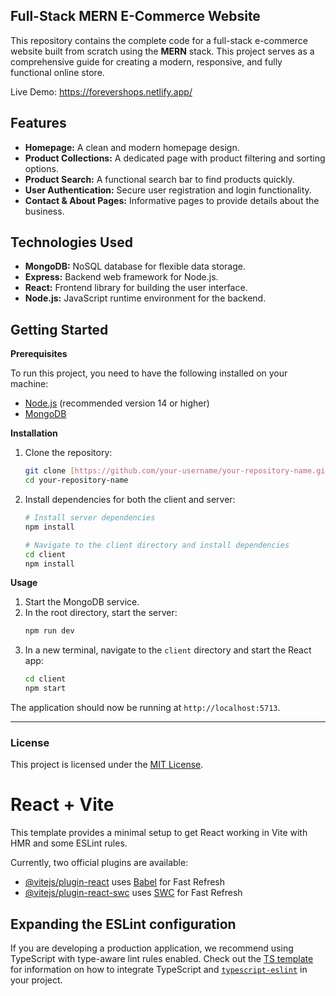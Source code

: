 ## **Full-Stack MERN E-Commerce Website**

This repository contains the complete code for a full-stack e-commerce website built from scratch using the **MERN** stack. This project serves as a comprehensive guide for creating a modern, responsive, and fully functional online store.

Live Demo: https://forevershops.netlify.app/


## **Features**

* **Homepage:** A clean and modern homepage design.
* **Product Collections:** A dedicated page with product filtering and sorting options.
* **Product Search:** A functional search bar to find products quickly.
* **User Authentication:** Secure user registration and login functionality.
* **Contact & About Pages:** Informative pages to provide details about the business.

## **Technologies Used**

* **MongoDB:** NoSQL database for flexible data storage.
* **Express:** Backend web framework for Node.js.
* **React:** Frontend library for building the user interface.
* **Node.js:** JavaScript runtime environment for the backend.

## **Getting Started**

 **Prerequisites**

To run this project, you need to have the following installed on your machine:
* [Node.js](https://nodejs.org/) (recommended version 14 or higher)
* [MongoDB](https://www.mongodb.com/try/download/community)

 **Installation**

1.  Clone the repository:
    ```bash
    git clone [https://github.com/your-username/your-repository-name.git](https://github.com/your-username/your-repository-name.git)
    cd your-repository-name
    ```
2.  Install dependencies for both the client and server:
    ```bash
    # Install server dependencies
    npm install

    # Navigate to the client directory and install dependencies
    cd client
    npm install
    ```

 **Usage**

1.  Start the MongoDB service.
2.  In the root directory, start the server:
    ```bash
    npm run dev
    ```
3.  In a new terminal, navigate to the `client` directory and start the React app:
    ```bash
    cd client
    npm start
    ```

The application should now be running at `http://localhost:5713`.

---

### **License**

This project is licensed under the [MIT License](https://opensource.org/licenses/MIT).

# React + Vite

This template provides a minimal setup to get React working in Vite with HMR and some ESLint rules.

Currently, two official plugins are available:

- [@vitejs/plugin-react](https://github.com/vitejs/vite-plugin-react/blob/main/packages/plugin-react) uses [Babel](https://babeljs.io/) for Fast Refresh
- [@vitejs/plugin-react-swc](https://github.com/vitejs/vite-plugin-react/blob/main/packages/plugin-react-swc) uses [SWC](https://swc.rs/) for Fast Refresh

## Expanding the ESLint configuration

If you are developing a production application, we recommend using TypeScript with type-aware lint rules enabled. Check out the [TS template](https://github.com/vitejs/vite/tree/main/packages/create-vite/template-react-ts) for information on how to integrate TypeScript and [`typescript-eslint`](https://typescript-eslint.io) in your project.


